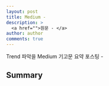 ```yaml
---
layout: post
title: Medium -
description: >
  <a href="">원문 - </a>
author: author
comments: true
---
```

Trend 파악을 Medium 기고문 요약 포스팅 -

## Summary
